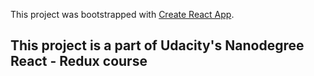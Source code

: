 This project was bootstrapped with [Create React App](https://github.com/facebook/create-react-app).

## This project is a part of Udacity's Nanodegree React - Redux course



